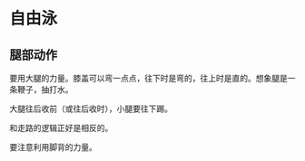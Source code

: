 # 自由泳

## 腿部动作

要用大腿的力量。膝盖可以弯一点点，往下时是弯的，往上时是直的。想象腿是一条鞭子，抽打水。

大腿往后收前（或往后收时），小腿要往下踢。

和走路的逻辑正好是相反的。

要注意利用脚背的力量。
